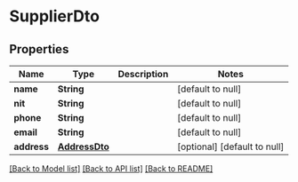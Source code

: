 # SupplierDto
## Properties

| Name | Type | Description | Notes |
|------------ | ------------- | ------------- | -------------|
| **name** | **String** |  | [default to null] |
| **nit** | **String** |  | [default to null] |
| **phone** | **String** |  | [default to null] |
| **email** | **String** |  | [default to null] |
| **address** | [**AddressDto**](AddressDto.md) |  | [optional] [default to null] |

[[Back to Model list]](../README.md#documentation-for-models) [[Back to API list]](../README.md#documentation-for-api-endpoints) [[Back to README]](../README.md)

